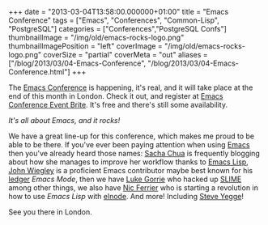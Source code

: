 +++
date = "2013-03-04T13:58:00.000000+01:00"
title = "Emacs Conference"
tags = ["Emacs", "Conferences", "Common-Lisp", "PostgreSQL"]
categories = ["Conferences","PostgreSQL Confs"]
thumbnailImage = "/img/old/emacs-rocks-logo.png"
thumbnailImagePosition = "left"
coverImage = "/img/old/emacs-rocks-logo.png"
coverSize = "partial"
coverMeta = "out"
aliases = ["/blog/2013/03/04-Emacs-Conference",
           "/blog/2013/03/04-Emacs-Conference.html"]
+++

The 
[Emacs Conference](http://emacsconf.herokuapp.com/) is happening, it's real, and it will take place at the
end of this month in London. Check it out, and register at
[Emacs Conference Event Brite](http://emacsconf.eventbrite.co.uk/). It's free and there's still some availability.


*It's all about Emacs, and it rocks!*

We have a great line-up for this conference, which makes me proud to be able
to be there. If you've ever been paying attention when using 
[Emacs](http://www.gnu.org/software/emacs/) then
you've already heard those names: 
[Sacha Chua](http://sachachua.com/blog/) is frequently blogging about
how she manages to improve her workflow thanks to 
[Emacs Lisp](http://www.gnu.org/software/emacs/emacs-lisp-intro/), 
[John Wiegley](https://github.com/jwiegley)
is a proficient Emacs contributor maybe best known for his 
[ledger](https://github.com/ledger/ledger) 
*Emacs
Mode*, then we have 
[Luke Gorrie](http://www.lukego.com/) who hacked up 
[SLIME](http://wingolog.org/archives/2006/01/02/slime) among other things, we
also have 
[Nic Ferrier](http://nic.ferrier.me.uk/) who is starting a revolution in how to use 
*Emacs Lisp*
with 
[elnode](http://elnode.org/). And more! Including 
[Steve Yegge](http://en.wikipedia.org/wiki/Steve_Yegge)!

See you there in London.